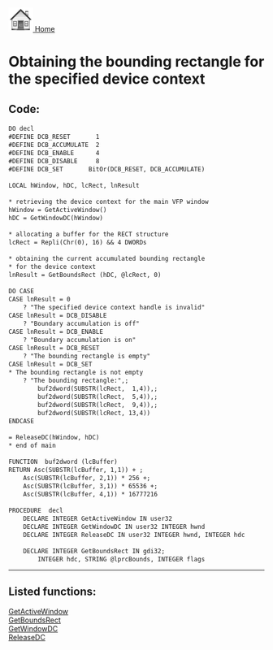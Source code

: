 [<img src="../images/home.png"> Home ](https://github.com/VFPX/Win32API)  

# Obtaining the bounding rectangle for the specified device context

## Code:
```foxpro  
DO decl
#DEFINE DCB_RESET       1
#DEFINE DCB_ACCUMULATE  2
#DEFINE DCB_ENABLE      4
#DEFINE DCB_DISABLE     8
#DEFINE DCB_SET       BitOr(DCB_RESET, DCB_ACCUMULATE)

LOCAL hWindow, hDC, lcRect, lnResult

* retrieving the device context for the main VFP window
hWindow = GetActiveWindow()
hDC = GetWindowDC(hWindow)

* allocating a buffer for the RECT structure
lcRect = Repli(Chr(0), 16) && 4 DWORDs

* obtaining the current accumulated bounding rectangle
* for the device context
lnResult = GetBoundsRect (hDC, @lcRect, 0)

DO CASE
CASE lnResult = 0
	? "The specified device context handle is invalid"
CASE lnResult = DCB_DISABLE
	? "Boundary accumulation is off"
CASE lnResult = DCB_ENABLE
	? "Boundary accumulation is on"
CASE lnResult = DCB_RESET
	? "The bounding rectangle is empty"
CASE lnResult = DCB_SET
* The bounding rectangle is not empty
	? "The bounding rectangle:",;
		buf2dword(SUBSTR(lcRect,  1,4)),;
		buf2dword(SUBSTR(lcRect,  5,4)),;
		buf2dword(SUBSTR(lcRect,  9,4)),;
		buf2dword(SUBSTR(lcRect, 13,4))
ENDCASE

= ReleaseDC(hWindow, hDC)
* end of main

FUNCTION  buf2dword (lcBuffer)
RETURN Asc(SUBSTR(lcBuffer, 1,1)) + ;
	Asc(SUBSTR(lcBuffer, 2,1)) * 256 +;
	Asc(SUBSTR(lcBuffer, 3,1)) * 65536 +;
	Asc(SUBSTR(lcBuffer, 4,1)) * 16777216

PROCEDURE  decl
	DECLARE INTEGER GetActiveWindow IN user32
	DECLARE INTEGER GetWindowDC IN user32 INTEGER hwnd
	DECLARE INTEGER ReleaseDC IN user32 INTEGER hwnd, INTEGER hdc

	DECLARE INTEGER GetBoundsRect IN gdi32;
		INTEGER hdc, STRING @lprcBounds, INTEGER flags  
```  
***  


## Listed functions:
[GetActiveWindow](../libraries/user32/GetActiveWindow.md)  
[GetBoundsRect](../libraries/gdi32/GetBoundsRect.md)  
[GetWindowDC](../libraries/user32/GetWindowDC.md)  
[ReleaseDC](../libraries/user32/ReleaseDC.md)  
